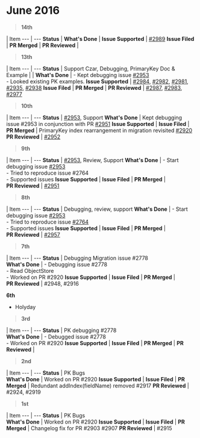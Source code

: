 # June 2016

> **14th**

  | Item
--- | --- 
**Status** | 
**What's Done** | 
**Issue Supported** | <a href=https://github.com/realm/realm-java/issues/2989>#2989</a>
**Issue Filed** | 
**PR Merged** | 
**PR Reviewed** | 

> **13th**

  | Item
--- | --- 
**Status** | Support Czar, Debugging,  PrimaryKey Doc & Example | | 
**What's Done** | - Kept debugging issue <a href=https://github.com/realm/realm-java/issues/2953>#2953</a><br/>- Looked existing PK examples.
**Issue Supported** | <a href=https://github.com/realm/realm-java/issues/2984>#2984</a>, <a href=https://github.com/realm/realm-java/issues/2982>#2982</a>, <a href=https://github.com/realm/realm-java/issues/2981>#2981</a>, <a href=https://github.com/realm/realm-java/issues/2935>#2935</a>, <a href=https://github.com/realm/realm-java/issues/2938>#2938</a>
**Issue Filed** | 
**PR Merged** | 
**PR Reviewed** | <a href=https://github.com/realm/realm-java/pull/2987>#2987</a>, <a href=https://github.com/realm/realm-java/pull/2983>#2983</a>, <a href=https://github.com/realm/realm-java/pull/2977>#2977</a>

> **10th**

  | Item
--- | --- 
**Status** | <a href=https://github.com/realm/realm-java/issues/2953>#2953</a>, Support 
**What's Done** | Kept debugging issue #2953 in conjunction with PR <a href=https://github.com/realm/realm-java/issues/2951>#2951</a>
**Issue Supported** | 
**Issue Filed** | 
**PR Merged** | PrimaryKey index rearrangement in migration revisited <a href=https://github.com/realm/realm-java/pull/2920>#2920</a> 
**PR Reviewed** | <a href=https://github.com/realm/realm-java/pull/2952>#2952</a>

> **9th**

  | Item
--- | --- 
**Status** | <a href=https://github.com/realm/realm-java/issues/2953>#2953</a>, Review, Support 
**What's Done** | - Start debugging issue <a href=https://github.com/realm/realm-java/issues/2953>#2953</a><br/>- Tried to reproduce issue #2764<br/>- Supported issues
**Issue Supported** | 
**Issue Filed** | 
**PR Merged** |  
**PR Reviewed** | <a href=https://github.com/realm/realm-java/pull/2951>#2951</a>

> **8th**

  | Item
--- | --- 
**Status** | Debugging, review, support 
**What's Done** | - Start debugging issue <a href=https://github.com/realm/realm-java/issues/2953>#2953</a><br/>- Tried to reproduce issue <a href=https://github.com/realm/realm-java/issues/2764>#2764</a><br/>- Supported issues
**Issue Supported** | 
**Issue Filed** | 
**PR Merged** |  
**PR Reviewed** | <a href=https://github.com/realm/realm-java/pull/2957>#2957</a>

> **7th**

  | Item
--- | --- 
**Status** | Debugging Migration issue #2778  
**What's Done** | - Debugging issue #2778<br/>- Read ObjectStore<br/>- Worked on PR #2920
**Issue Supported** | 
**Issue Filed** | 
**PR Merged** |  
**PR Reviewed** | #2948, #2916

**6th**

- Holyday

> **3rd**

  | Item
--- | --- 
**Status** | PK debugging #2778  
**What's Done** | - Debugged issue #2778<br/>- Worked on PR #2920
**Issue Supported** | 
**Issue Filed** | 
**PR Merged** | 
**PR Reviewed** |

> **2nd**

  | Item
--- | --- 
**Status** | PK Bugs  
**What's Done** | Worked on PR #2920
**Issue Supported** | 
**Issue Filed** | 
**PR Merged** | Redundant addIndex(fieldName) removed #2917
**PR Reviewed** | #2924, #2919

> **1st**

  | Item
--- | --- 
**Status** | PK Bugs  
**What's Done** | Worked on PR #2920
**Issue Supported** | 
**Issue Filed** | 
**PR Merged** | Changelog fix for PR #2903 #2907
**PR Reviewed** | #2915